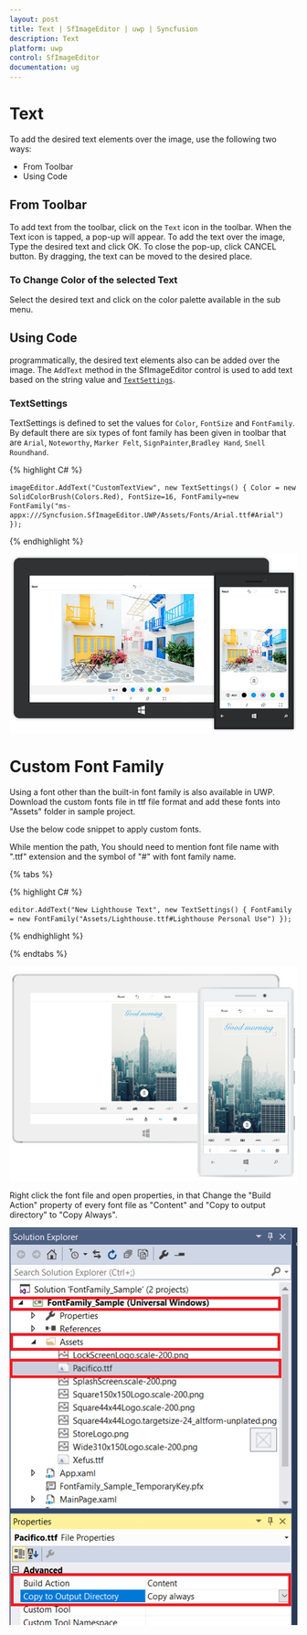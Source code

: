 ```yaml
---
layout: post
title: Text | SfImageEditor | uwp | Syncfusion
description: Text
platform: uwp
control: SfImageEditor
documentation: ug
---
```

# Text

To add the desired text elements over the image, use the following two ways:

* From Toolbar
* Using Code

## From Toolbar

To add text from the toolbar, click on the `Text` icon in the toolbar. When the Text icon is tapped, a pop-up will appear. To add the text over the image, Type the desired text and click OK. To close the pop-up, click CANCEL button. By dragging, the text can be moved to the desired place.

### To Change Color of the selected Text

Select the desired text and click on the color palette available in the sub menu.

## Using Code

programmatically, the desired text elements also can be added over the image. The `AddText` method in the SfImageEditor control is used to add text based on the string value and [`TextSettings`](https://help.syncfusion.com/cr/uwp/sfimageeditor).

### TextSettings

TextSettings is defined to set the values for `Color`, `FontSize` and `FontFamily`. By default there are six types of font family has been given in toolbar that are 
`Arial`, `Noteworthy`, `Marker Felt`, `SignPainter`,`Bradley Hand`, `Snell Roundhand`.

{% highlight C# %}

    imageEditor.AddText("CustomTextView", new TextSettings() { Color = new SolidColorBrush(Colors.Red), FontSize=16, FontFamily=new FontFamily("ms-appx:///Syncfusion.SfImageEditor.UWP/Assets/Fonts/Arial.ttf#Arial") });

{% endhighlight %}

![](text_images/AddedText.png)

# Custom Font Family

Using a font other than the built-in font family is also available in UWP. Download the custom fonts file in ttf file format and add these fonts into "Assets" folder in sample project.

Use the below code snippet to apply custom fonts.

While mention the path, You should need to mention font file name with ".ttf" extension and the symbol of "#" with font family name.

{% tabs %}

{% highlight C# %}

    editor.AddText("New Lighthouse Text", new TextSettings() { FontFamily = new FontFamily("Assets/Lighthouse.ttf#Lighthouse Personal Use") });

{% endhighlight %}

{% endtabs %}

![](text_images/FontFamily.png)

Right click the font file and open properties, in that Change the "Build Action" property of every font file as "Content" and "Copy to output directory" to "Copy Always".
    
![](text_images/CustomFont.png)


